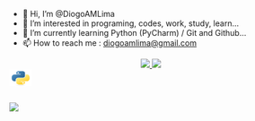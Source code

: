 - 👋 Hi, I’m @DiogoAMLima
- 👀 I’m interested in programing, codes, work, study, learn... 
- 🌱 I’m currently learning Python (PyCharm) / Git and Github...
- 📫 How to reach me : diogoamlima@gmail.com

<div align="center">
  <a href="https://github.com/DiogoAMLima">
  <img height="180em" src="https://github-readme-stats.vercel.app/api?username=DiogoAMLima&show_icons=true&theme=darkclude_all_commits=true&count_private=true"/>
  <img height="160em" src="https://github-readme-stats.vercel.app/api/top-langs/?username=DiogoAMLima&layout=compact&langs_count=7&theme=dark"/>
</div>

<img align="center" alt="Diogo-Python" height="30" width="40" src="https://raw.githubusercontent.com/devicons/devicon/master/icons/python/python-original.svg">

##

<div>
    <a href="https://www.linkedin.com/in/diogo-lima-b05a321b8/" target="_blank"><img src="https://img.shields.io/badge/-LinkedIn-%230077B5?style=for-the-badge&logo=linkedin&logoColor=white" target="_blank"></a>
</div>
